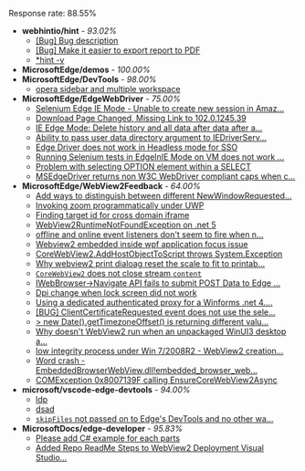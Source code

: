 Response rate: 88.55%

* **webhintio/hint** - _93.02%_
  * [[Bug] Bug description](https://github.com/webhintio/hint/issues/5218)
  * [[Bug] Make it easier to export report to PDF](https://github.com/webhintio/hint/issues/5217)
  * [*hint -v](https://github.com/webhintio/hint/issues/5174)
* **MicrosoftEdge/demos** - _100.00%_
* **MicrosoftEdge/DevTools** - _98.00%_
  * [opera sidebar and multiple workspace](https://github.com/MicrosoftEdge/DevTools/issues/72)
* **MicrosoftEdge/EdgeWebDriver** - _75.00%_
  * [Selenium Edge IE Mode - Unable to create new session in Amaz...](https://github.com/MicrosoftEdge/EdgeWebDriver/issues/32)
  * [Download Page Changed, Missing Link to 102.0.1245.39](https://github.com/MicrosoftEdge/EdgeWebDriver/issues/31)
  * [IE Edge Mode: Delete history and all data after data after a...](https://github.com/MicrosoftEdge/EdgeWebDriver/issues/30)
  * [Ability to pass user data directory argument to IEDriverServ...](https://github.com/MicrosoftEdge/EdgeWebDriver/issues/29)
  * [Edge Driver does not work in Headless mode for SSO](https://github.com/MicrosoftEdge/EdgeWebDriver/issues/28)
  * [Running Selenium tests in EdgeInIE Mode on VM does not work ...](https://github.com/MicrosoftEdge/EdgeWebDriver/issues/27)
  * [Problem with selecting OPTION element within a SELECT](https://github.com/MicrosoftEdge/EdgeWebDriver/issues/26)
  * [MSEdgeDriver returns non W3C WebDriver compliant caps when c...](https://github.com/MicrosoftEdge/EdgeWebDriver/issues/23)
* **MicrosoftEdge/WebView2Feedback** - _64.00%_
  * [Add ways to distinguish between different NewWindowRequested...](https://github.com/MicrosoftEdge/WebView2Feedback/issues/2539)
  * [Invoking zoom programmatically under UWP](https://github.com/MicrosoftEdge/WebView2Feedback/issues/2538)
  * [Finding target id for cross domain iframe](https://github.com/MicrosoftEdge/WebView2Feedback/issues/2535)
  * [WebView2RuntimeNotFoundException on .net 5](https://github.com/MicrosoftEdge/WebView2Feedback/issues/2534)
  * [offline and online event listeners don't seem to fire when n...](https://github.com/MicrosoftEdge/WebView2Feedback/issues/2533)
  * [Webview2 embedded  inside wpf application focus issue](https://github.com/MicrosoftEdge/WebView2Feedback/issues/2531)
  * [CoreWebView2.AddHostObjectToScript throws System.Exception](https://github.com/MicrosoftEdge/WebView2Feedback/issues/2529)
  * [Why webview2 print dialoag reset the scale to fit to printab...](https://github.com/MicrosoftEdge/WebView2Feedback/issues/2523)
  * [`CoreWebView2` does not close stream `content`](https://github.com/MicrosoftEdge/WebView2Feedback/issues/2513)
  * [IWebBrowser->Navigate API fails to submit POST Data to Edge ...](https://github.com/MicrosoftEdge/WebView2Feedback/issues/2505)
  * [Dpi change when lock screen did not work](https://github.com/MicrosoftEdge/WebView2Feedback/issues/2493)
  * [Using a dedicated authenticated proxy for a Winforms .net 4....](https://github.com/MicrosoftEdge/WebView2Feedback/issues/2532)
  * [[BUG] ClientCertificateRequested event does not use the sele...](https://github.com/MicrosoftEdge/WebView2Feedback/issues/2528)
  * [> new Date().getTimezoneOffset() is returning different valu...](https://github.com/MicrosoftEdge/WebView2Feedback/issues/2526)
  * [Why doesn't WebView2 run when an unpackaged WinUI3 desktop a...](https://github.com/MicrosoftEdge/WebView2Feedback/issues/2511)
  * [low integrity process under Win 7/2008R2 - WebView2 creation...](https://github.com/MicrosoftEdge/WebView2Feedback/issues/2500)
  * [Word crash - EmbeddedBrowserWebView.dll!embedded_browser_web...](https://github.com/MicrosoftEdge/WebView2Feedback/issues/2496)
  * [COMException 0x8007139F calling EnsureCoreWebView2Async](https://github.com/MicrosoftEdge/WebView2Feedback/issues/2495)
* **microsoft/vscode-edge-devtools** - _94.00%_
  * [ldp](https://github.com/microsoft/vscode-edge-devtools/issues/1082)
  * [dsad](https://github.com/microsoft/vscode-edge-devtools/issues/1081)
  * [`skipFiles` not passed on to Edge's DevTools and no other wa...](https://github.com/microsoft/vscode-edge-devtools/issues/1080)
* **MicrosoftDocs/edge-developer** - _95.83%_
  * [Please add C# example for each parts](https://github.com/MicrosoftDocs/edge-developer/issues/2018)
  * [Added Repo ReadMe Steps to WebView2 Deployment Visual Studio...](https://github.com/MicrosoftDocs/edge-developer/pull/2017)